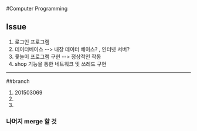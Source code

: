 #Computer Programming 

## Issue
1.  로그인 프로그램
2. 데이터베이스 --> 내장 데이터 베이스? , 인터넷 서버?
3. 윷놀이 프로그램 구현 --> 정상적인 작동
4. shop 기능을 통한 네트워크 및 쓰레드 구현
- - - 

##branch
1. 201503069	
2. 
3.

### 나머지 merge 할 것
